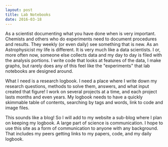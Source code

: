 ```yaml
---
layout: post
title: Lab Notebooks
date: 2016-03-18
---
```


As a scientist documenting what you have done when is very important. Chemists and others who do experiments need to document procedures and results. They weekly (or even daily) see something that is new. As an Astrophysicist my life is different. It is very much like a data scientists. I or, more often now, someone else collects data and my day to day is filed with the analysis portions. I write code that looks at features of the data, I make graphs, but rarely does any of this feel like the "experiments" that lab notebooks are designed around.

What I need is a research logbook. I need a place where I write down my research questions, methods to solve them, answers, and what input created that figure! I work on several projects at a time, and each project lasts months and even years. My logbook needs to have a quickly skimmable table of contents, searching by tags and words, link to code and image files.

This sounds like a blog! So I will add to my website a sub-blog where I plan on keeping my logbook. A large part of science is communication. I hope to use this site as a form of communication to anyone with any background. That includes my peers getting links to my papers, code, and my daily logbook.

